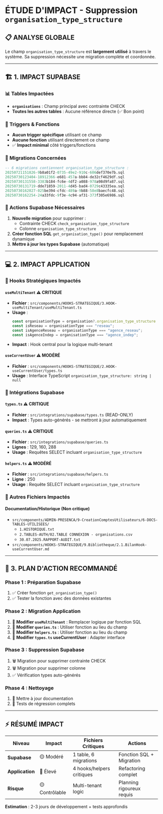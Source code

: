 # ÉTUDE D'IMPACT - Suppression `organisation_type_structure`

## 📋 ANALYSE GLOBALE

Le champ `organisation_type_structure` est **largement utilisé** à travers le système. Sa suppression nécessite une migration complète et coordonnée.

---

## 🏗️ 1. IMPACT SUPABASE

### 📊 Tables Impactées
- **`organisations`** : Champ principal avec contrainte CHECK
- **Toutes les autres tables** : Aucune référence directe (✅ Bon point)

### 🔧 Triggers & Fonctions
- **Aucun trigger spécifique** utilisant ce champ
- **Aucune fonction** utilisant directement ce champ
- ✅ **Impact minimal** côté triggers/fonctions

### 📝 Migrations Concernées
```sql
-- 6 migrations contiennent organisation_type_structure :
20250721151826-9b8a01f2-0735-49e2-910c-606def370e7b.sql
20250730123404-18912366-e681-457a-bb84-de32cf4629df.sql
20250730131558-3383b184-fc6e-4df2-a088-978a98d9fa87.sql
20250730131719-dde71859-2011-4d45-bad4-0729c43335ea.sql
20250730162027-025be394-cfdc-489a-9b88-58e8baecfc48.sql
20250730162254-24a33fdc-9f3e-4c94-af31-373f305e6986.sql
```

### 🎯 Actions Supabase Nécessaires
1. **Nouvelle migration** pour supprimer :
   - Contrainte CHECK `check_organisation_type_structure`
   - Colonne `organisation_type_structure`
2. **Créer fonction SQL** `get_organisation_type()` pour remplacement dynamique
3. **Mettre à jour les types Supabase** (automatique)

---

## 💻 2. IMPACT APPLICATION

### 🎯 Hooks Stratégiques Impactés

#### `useMultiTenant` ⚠️ **CRITIQUE**
- **Fichier** : `src/components/HOOKS-STRATEGIQUE/3.HOOK-useMultiTenant/useMultiTenant.ts`
- **Usage** : 
  ```typescript
  const organisationType = organisation?.organisation_type_structure ?? null;
  const isReseau = organisationType === "reseau";
  const isAgenceReseau = organisationType === "agence_reseau"; 
  const isAgenceIndep = organisationType === "agence_indep";
  ```
- **Impact** : Hook central pour la logique multi-tenant

#### `useCurrentUser` ⚠️ **MODÉRÉ**
- **Fichier** : `src/components/HOOKS-STRATEGIQUE/2.HOOK-useCurrentUser/types.ts`
- **Usage** : Interface TypeScript `organisation_type_structure: string | null`

### 🔌 Intégrations Supabase

#### `types.ts` ⚠️ **CRITIQUE**
- **Fichier** : `src/integrations/supabase/types.ts` (READ-ONLY)
- **Impact** : Types auto-générés - se mettront à jour automatiquement

#### `queries.ts` ⚠️ **CRITIQUE**
- **Fichier** : `src/integrations/supabase/queries.ts`
- **Lignes** : 129, 160, 288
- **Usage** : Requêtes SELECT incluant `organisation_type_structure`

#### `helpers.ts` ⚠️ **MODÉRÉ**
- **Fichier** : `src/integrations/supabase/helpers.ts`
- **Ligne** : 250
- **Usage** : Requête SELECT incluant `organisation_type_structure`

### 📁 Autres Fichiers Impactés

#### Documentation/Historique (Non critique)
- `src/components/ADMIN-PRESENCA/9-CreationComptesUtilisateurs/6-DOCS-TABLES-UTILISEES/`
  - `1.HISTORIQUE.txt`
  - `2.TABLES-AUTH/02.TABLE CONNEXION - organisations.csv`
  - `30.07.2025.RAPPORT-AUDIT.txt`
- `src/components/HOOKS-STRATEGIQUE/9.Bibliotheque/2.1.BilanHook-useCurrentUser.md`

---

## 🎯 3. PLAN D'ACTION RECOMMANDÉ

### Phase 1 : Préparation Supabase
1. ✅ Créer fonction `get_organisation_type()` 
2. ✅ Tester la fonction avec des données existantes

### Phase 2 : Migration Application
1. 🔄 **Modifier `useMultiTenant`** : Remplacer logique par fonction SQL
2. 🔄 **Modifier `queries.ts`** : Utiliser fonction au lieu du champ
3. 🔄 **Modifier `helpers.ts`** : Utiliser fonction au lieu du champ
4. 🔄 **Modifier `types.ts` useCurrentUser** : Adapter interface

### Phase 3 : Suppression Supabase
1. 🗑️ Migration pour supprimer contrainte CHECK
2. 🗑️ Migration pour supprimer colonne
3. ✅ Vérification types auto-générés

### Phase 4 : Nettoyage
1. 📝 Mettre à jour documentation
2. 🧪 Tests de régression complets

---

## ⚡ RÉSUMÉ IMPACT

| Niveau | Impact | Fichiers Critiques | Actions |
|--------|--------|-------------------|---------|
| **Supabase** | 🟡 Modéré | 1 table, 6 migrations | Fonction SQL + Migration |
| **Application** | 🔴 Élevé | 4 hooks/helpers critiques | Refactoring complet |
| **Risque** | 🟡 Contrôlable | Multi-tenant logic | Planning rigoureux requis |

**Estimation** : 2-3 jours de développement + tests approfondis